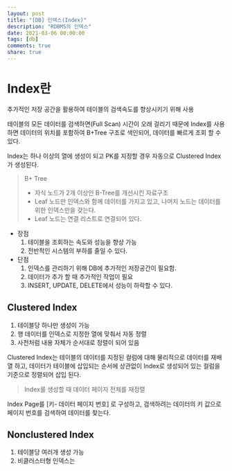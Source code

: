 ```yaml
---
layout: post
title: "[DB] 인덱스(Index)"
description: "RDBMS의 인덱스"
date: 2021-03-06 00:00:00
tags: [db]
comments: true
share: true
---
```


# Index란

추가적인 저장 공간을 활용하여 테이블의 검색속도를 향상시키기 위해 사용

테이블의 모든 데이터를 검색하면(Full Scan) 시간이 오래 걸리기 때문에 Index를 사용하면 데이터의 위치를 포함하여  B+Tree 구조로 색인되어, 데이터를  빠르게 조회 할 수 있다.

Index는 하나 이상의 열에 생성이 되고 PK를 지정할 경우 자동으로 Clustered Index가 생성된다.

> B+ Tree
>
> - 자식 노드가 2개 이상인 B-Tree를 개선시킨 자료구조
> - Leaf 노드만 인덱스와 함께 데이터를 가지고 있고, 나머지 노드는 데이터를 위한 인덱스만을 갖는다.
> - Leaf 노드는 연결 리스트로 연결되어 있다.

- 장점
  1. 테이블을 조회하는 속도와 성능을 향상 가능
  2. 전반적인 시스템의 부하를 줄일 수 있다.
- 단점
  1. 인덱스를 관리하기 위해 DB에 추가적인 저장공간이 필요함.
  2. 데이터가 추가 할 때 추가적인 작업이 필요
  3. INSERT, UPDATE, DELETE에서 성능이 하락할 수 있다.



## Clustered Index

1. 테이블당 하나만 생성이 가능
2. 행 데이터를 인덱스로 지정한 열에 맞춰서 자동 정렬
3. 사전처럼 내용 자체가 순서대로 정렬이 되어 있음

Clustered Index는 테이블의 데이터를 지정된 컬럼에 대해 물리적으로 데이터를 재배열 하고, 데이터가 테이블에 삽입되는 순서에 상관없이 Index로 생성되어 있는 컬럼을 기준으로 정렬되어 삽입 된다.

> Index를 생성할 때 데이터 페이지 전체를 재정렬

Index Page를 [키- 데이터 페이지 번호] 로 구성하고, 검색하려는 데이터의 키 값으로 페이지 번호를 검색하여 데이터를 찾는다.



## Nonclustered Index

1. 테이블당 여러개 생성 가능
2. 비클러스터형 인덱스는 